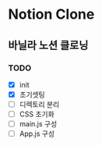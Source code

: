 # Notion Clone

## 바닐라 노션 클로닝

### TODO
- [x] init
- [x] 초기셋팅
- [ ] 디렉토리 분리
- [ ] CSS 초기화
- [ ] main.js 구성
- [ ] App.js 구성